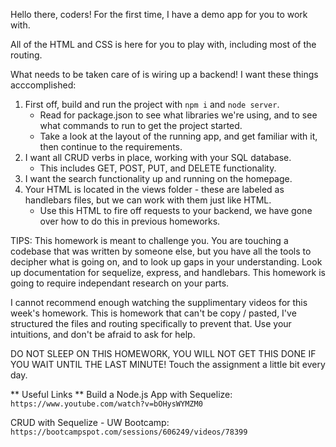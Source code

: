 Hello there, coders! For the first time, I have a demo app for you to work with.

All of the HTML and CSS is here for you to play with, including most of the routing.

What needs to be taken care of is wiring up a backend! I want these things acccomplished:

1. First off, build and run the project with `npm i` and `node server`.
   - Read for package.json to see what libraries we're using, and to see what commands to run to get the project started.
   - Take a look at the layout of the running app, and get familiar with it, then continue to the requirements.
2. I want all CRUD verbs in place, working with your SQL database.
   - This includes GET, POST, PUT, and DELETE functionality.
3. I want the search functionality up and running on the homepage.
4. Your HTML is located in the views folder - these are labeled as handlebars files, but we can work with them just like HTML.
   - Use this HTML to fire off requests to your backend, we have gone over how to do this in previous homeworks.

TIPS: This homework is meant to challenge you. You are touching a codebase that was written by someone else, but you have all the tools to decipher what is going on, and to look up gaps in your understanding. Look up documentation for sequelize, express, and handlebars. This homework is going to require independant research on your parts.

I cannot recommend enough watching the supplimentary videos for this week's homework. This is homework that can't be copy / pasted, I've structured the files and routing specifically to prevent that. Use your intuitions, and don't be afraid to ask for help.

DO NOT SLEEP ON THIS HOMEWORK, YOU WILL NOT GET THIS DONE IF YOU WAIT UNTIL THE LAST MINUTE! Touch the assignment a little bit every day.

** Useful Links **
Build a Node.js App with Sequelize:
`https://www.youtube.com/watch?v=bOHysWYMZM0`

CRUD with Sequelize - UW Bootcamp:
`https://bootcampspot.com/sessions/606249/videos/78399`
